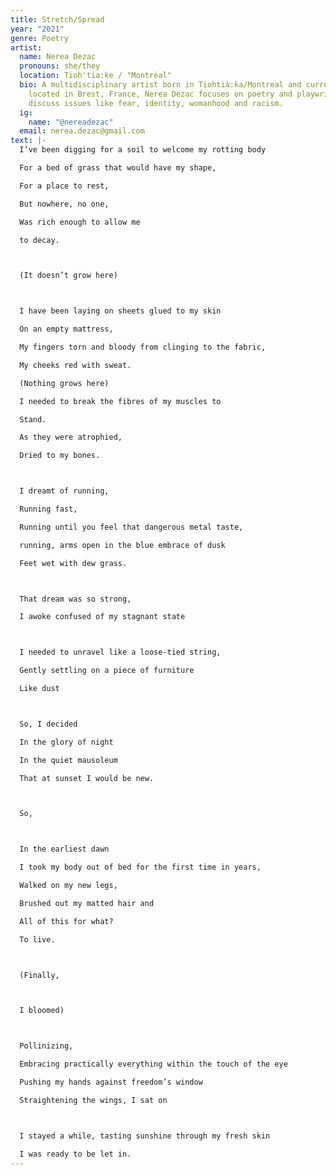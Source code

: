 ```yaml
---
title: Stretch/Spread
year: "2021"
genre: Poetry
artist:
  name: Nerea Dezac
  pronouns: she/they
  location: Tioh'tia:ke / "Montréal"
  bio: A multidisciplinary artist born in Tiohtià:ka/Montreal and currently
    located in Brest, France, Nerea Dezac focuses on poetry and playwriting to
    discuss issues like fear, identity, womanhood and racism.
  ig:
    name: "@nereadezac"
  email: nerea.dezac@gmail.com
text: |-
  I’ve been digging for a soil to welcome my rotting body

  For a bed of grass that would have my shape,

  For a place to rest, 

  But nowhere, no one, 

  Was rich enough to allow me

  to decay.



  (It doesn’t grow here)



  I have been laying on sheets glued to my skin

  On an empty mattress, 

  My fingers torn and bloody from clinging to the fabric,

  My cheeks red with sweat.

  (Nothing grows here)

  I needed to break the fibres of my muscles to 

  Stand.

  As they were atrophied, 

  Dried to my bones.



  I dreamt of running, 

  Running fast,

  Running until you feel that dangerous metal taste, 

  running, arms open in the blue embrace of dusk

  Feet wet with dew grass. 



  That dream was so strong,

  I awoke confused of my stagnant state



  I needed to unravel like a loose-tied string,

  Gently settling on a piece of furniture

  Like dust



  So, I decided 

  In the glory of night

  In the quiet mausoleum 

  That at sunset I would be new.



  So,



  In the earliest dawn

  I took my body out of bed for the first time in years,

  Walked on my new legs,

  Brushed out my matted hair and

  All of this for what?

  To live. 



  (Finally, 



  I bloomed)



  Pollinizing, 

  Embracing practically everything within the touch of the eye

  Pushing my hands against freedom’s window

  Straightening the wings, I sat on



  I stayed a while, tasting sunshine through my fresh skin

  I was ready to be let in.
---
```

